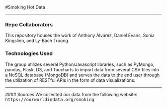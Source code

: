 #Smoking Hot Data

<hr/>

### Repo Collaborators

This repository houses the work of Anthony Alvarez, Daniel Evans, Sonia Kingslien, and Ly-Bach Truong.

### Technologies Used
The group utilizes several Python/Javascript libraries, such as PyMongo, pandas, Flask, D3, and Taucharts to import data from several CSV files into a NoSQL database (MongoDB) and serves the data to the end user through the utilization of RESTful APIs in the form of data visualizations.

<hr/>
#### Sources
We collected our data from the following website: 
<kbd>https://ourworldindata.org/smoking</kbd>